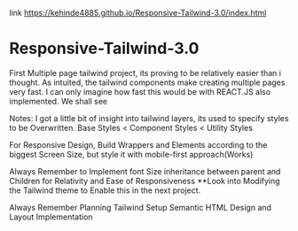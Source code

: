 link https://kehinde4885.github.io/Responsive-Tailwind-3.0/index.html

# Responsive-Tailwind-3.0
First Multiple page tailwind project, its proving to be relatively easier than i thought.
As intuited, the tailwind components make creating multiple pages very fast.
I can only imagine how fast this would be with REACT.JS also implemented. We shall see

Notes:
I got a little bit of insight into tailwind layers, its used to specify styles to be 
Overwritten.
Base Styles < Component Styles < Utility Styles

For Responsive Design, Build Wrappers and Elements according to the biggest Screen Size,
but style it with mobile-first approach(Works)

Always Remember to Implement font Size inheritance between parent and Children for 
Relativity and Ease of Responsiveness
**Look into Modifying the Tailwind theme to Enable this in the next project.

Always Remember
Planning
Tailwind Setup
Semantic HTML
Design and Layout Implementation
